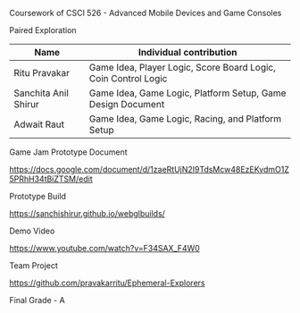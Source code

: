 Coursework of CSCI 526 - Advanced Mobile Devices and Game Consoles

Paired Exploration

| Name | Individual contribution |
| --- | --- |
| Ritu Pravakar| Game Idea, Player Logic, Score Board Logic, Coin Control Logic |
| Sanchita Anil Shirur | Game Idea, Game Logic, Platform Setup, Game Design Document |
| Adwait Raut | Game Idea, Game Logic, Racing, and Platform Setup |

Game Jam Prototype Document


https://docs.google.com/document/d/1zaeRtUjN2I9TdsMcw48EzEKvdmO1Z5PRhH34tBiZTSM/edit



Prototype Build


https://sanchishirur.github.io/webglbuilds/


Demo Video


https://www.youtube.com/watch?v=F34SAX_F4W0

Team Project 

https://github.com/pravakarritu/Ephemeral-Explorers


Final Grade - A

